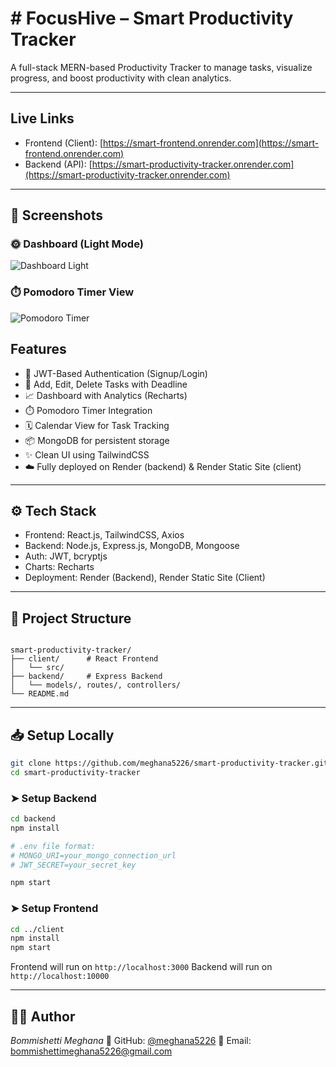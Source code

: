 
#  # FocusHive – Smart Productivity Tracker


A full-stack MERN-based Productivity Tracker to manage tasks, visualize progress, and boost productivity with clean analytics.

---

##  Live Links

-  Frontend (Client): [https://smart-frontend.onrender.com](https://smart-frontend.onrender.com)
- Backend (API): [https://smart-productivity-tracker.onrender.com](https://smart-productivity-tracker.onrender.com)

---
## 📸 Screenshots

### 🌞 Dashboard (Light Mode)
![Dashboard Light](./assets/screens/dashboard-light.png)

### ⏱️ Pomodoro Timer View
![Pomodoro Timer](./assets/screens/dashboard-pomodoro.png)


##  Features

- 🔐 JWT-Based Authentication (Signup/Login)
- 📅 Add, Edit, Delete Tasks with Deadline
- 📈 Dashboard with Analytics (Recharts)
- ⏱️ Pomodoro Timer Integration
- 🗓️ Calendar View for Task Tracking
- 📦 MongoDB for persistent storage
- ✨ Clean UI using TailwindCSS
- ☁️ Fully deployed on Render (backend) & Render Static Site (client)

---

## ⚙ Tech Stack

- Frontend: React.js, TailwindCSS, Axios
- Backend: Node.js, Express.js, MongoDB, Mongoose
- Auth: JWT, bcryptjs
- Charts: Recharts
- Deployment: Render (Backend), Render Static Site (Client)

---

## 🧩 Project Structure

```

smart-productivity-tracker/
├── client/      # React Frontend
│   └── src/
├── backend/     # Express Backend
│   └── models/, routes/, controllers/
└── README.md

````

---

## 📥 Setup Locally

```bash
git clone https://github.com/meghana5226/smart-productivity-tracker.git
cd smart-productivity-tracker
````

### ➤ Setup Backend

```bash
cd backend
npm install

# .env file format:
# MONGO_URI=your_mongo_connection_url
# JWT_SECRET=your_secret_key

npm start
```

### ➤ Setup Frontend

```bash
cd ../client
npm install
npm start
```

Frontend will run on `http://localhost:3000`
Backend will run on `http://localhost:10000`

---

## 👩‍💻 Author

*Bommishetti Meghana*
🔗 GitHub: [@meghana5226](https://github.com/meghana5226)
📧 Email: [bommishettimeghana5226@gmail.com](mailto:bommishettimeghana5226@gmail.com)





